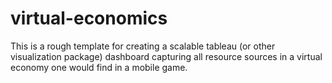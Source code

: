 # virtual-economics

This is a rough template for creating a scalable tableau (or other visualization package) dashboard capturing all resource sources in a virtual economy one would find in a mobile game.
